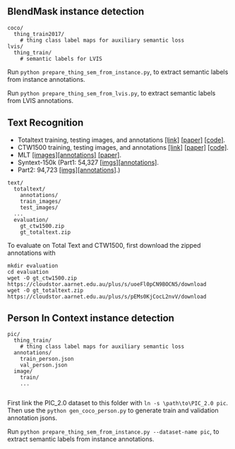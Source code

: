 ## BlendMask instance detection

```
coco/
  thing_train2017/
    # thing class label maps for auxiliary semantic loss
lvis/
  thing_train/
    # semantic labels for LVIS
```

Run `python prepare_thing_sem_from_instance.py`, to extract semantic labels from instance annotations.

Run `python prepare_thing_sem_from_lvis.py`, to extract semantic labels from LVIS annotations.

## Text Recognition

- Totaltext training, testing images, and annotations [[link]](https://universityofadelaide.box.com/shared/static/3eq5ti7z45qfq5gu96gg5t1xwh1yrrt7.zip) [[paper]](https://ieeexplore.ieee.org/abstract/document/8270088/) [[code]](https://github.com/cs-chan/Total-Text-Dataset). 
- CTW1500 training, testing images, and annotations [[link]](https://universityofadelaide.box.com/s/yb9red8pi9eszuzqompo593b6zhz87qw) [[paper]](https://www.sciencedirect.com/science/article/pii/S0031320319300664) [[code]](https://github.com/Yuliang-Liu/Curve-Text-Detector).
- MLT [[images]](https://universityofadelaide.box.com/s/9c4maycxaxo6dd95sfjz087pno3wbnm7)[[annotations]](https://universityofadelaide.box.com/shared/static/z2v1io6c415gwg6sv31g59ufh6i2mt77.json) [[paper]](https://ieeexplore.ieee.org/abstract/document/8270168).
- Syntext-150k (Part1: 54,327 [[imgs]](https://universityofadelaide.box.com/s/1jcvu6z9jojmhzojuqrwxvwxmrlw7uib)[[annotations]](https://universityofadelaide.box.com/s/zc73pyzvymqkjg3vkb2ayjol7y5a4fsk).
- Part2: 94,723 [[imgs]](https://universityofadelaide.box.com/s/ibihmhkzpc1zuh56mxyehad1dv1l73ua)[[annotations]](https://universityofadelaide.box.com/s/rk55zheij8ubvwgzg7dfjbxgi27l8xld).) 

```
text/
  totaltext/
    annotations/
    train_images/
    test_images/
  ...
  evaluation/
    gt_ctw1500.zip
    gt_totaltext.zip
```

To evaluate on Total Text and CTW1500, first download the zipped annotations with

```
mkdir evaluation
cd evaluation
wget -O gt_ctw1500.zip https://cloudstor.aarnet.edu.au/plus/s/uoeFl0pCN9BOCN5/download
wget -O gt_totaltext.zip https://cloudstor.aarnet.edu.au/plus/s/pEMs0KjCocL2nvV/download
```

## Person In Context instance detection

```
pic/
  thing_train/
    # thing class label maps for auxiliary semantic loss
  annotations/
    train_person.json
    val_person.json
  image/
    train/
    ...
  
```

First link the PIC_2.0 dataset to this folder with `ln -s \path\to\PIC_2.0 pic`. Then use the `python gen_coco_person.py` to generate train and validation annotation jsons.

Run `python prepare_thing_sem_from_instance.py --dataset-name pic`, to extract semantic labels from instance annotations.
